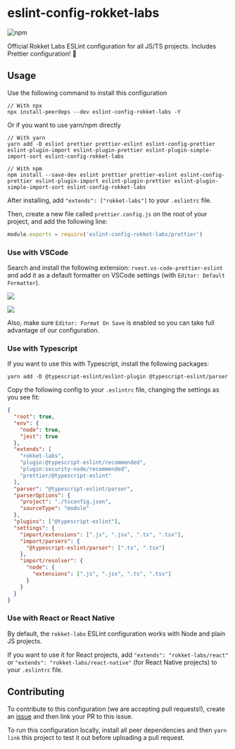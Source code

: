 # eslint-config-rokket-labs

![npm](https://img.shields.io/npm/v/eslint-config-rokket-labs)

Official Rokket Labs ESLint configuration for all JS/TS projects. Includes Prettier configuration! :rocket:

## Usage

Use the following command to install this configuration

```
// With npx
npx install-peerdeps --dev eslint-config-rokket-labs -Y
```

Or if you want to use yarn/npm directly

```
// With yarn
yarn add -D eslint prettier prettier-eslint eslint-config-prettier eslint-plugin-import eslint-plugin-prettier eslint-plugin-simple-import-sort eslint-config-rokket-labs

// With npm
npm install --save-dev eslint prettier prettier-eslint eslint-config-prettier eslint-plugin-import eslint-plugin-prettier eslint-plugin-simple-import-sort eslint-config-rokket-labs
```

After installing, add `"extends": ["rokket-labs"]` to your `.eslintrc` file.

Then, create a new file called `prettier.config.js` on the root of your project, and add the following line:

```javascript
module.exports = require('eslint-config-rokket-labs/prettier')
```

### Use with VSCode

Search and install the following extension: `rvest.vs-code-prettier-eslint` and add it as a default formatter on VSCode settings (with `Editor: Default Formatter`).

![](images/vscode-extension.png)

![](images/vscode-example.png)

Also, make sure `Editor: Format On Save` is enabled so you can take full advantage of our configuration.

### Use with Typescript

If you want to use this with Typescript, install the following packages:

```
yarn add -D @typescript-eslint/eslint-plugin @typescript-eslint/parser
```

Copy the following config to your `.eslintrc` file, changing the settings as you see fit:

```json
{
  "root": true,
  "env": {
    "node": true,
    "jest": true
  },
  "extends": [
    "rokket-labs",
    "plugin:@typescript-eslint/recommended",
    "plugin:security-node/recommended",
    "prettier/@typescript-eslint"
  ],
  "parser": "@typescript-eslint/parser",
  "parserOptions": {
    "project": "./tsconfig.json",
    "sourceType": "module"
  },
  "plugins": ["@typescript-eslint"],
  "settings": {
    "import/extensions": [".js", ".jsx", ".ts", ".tsx"],
    "import/parsers": {
      "@typescript-eslint/parser": [".ts", ".tsx"]
    },
    "import/resolver": {
      "node": {
        "extensions": [".js", ".jsx", ".ts", ".tsx"]
      }
    }
  }
}
```

### Use with React or React Native

By default, the `rokket-labs` ESLint configuration works with Node and plain JS projects.

If you want to use it for React projects, add `"extends": "rokket-labs/react"` or `"extends": "rokket-labs/react-native"` (for React Native projects) to your `.eslintrc` file.

## Contributing

To contribute to this configuration (we are accepting pull requests!), create an [issue](https://github.com/rokket-labs/eslint-config-rokket-labs/issues) and then link your PR to this issue.

To run this configuration locally, install all peer dependencies and then `yarn link` this project to test it out before uploading a pull request.
